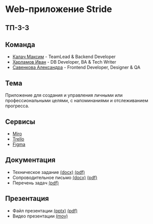 # Web-приложение Stride

## ТП-3-3

## Команда
* [Калач Максим]() - TeamLead & Backend Developer
* [Харламов Иван]() - DB Developer, BA & Tech Writer
* [Савенкова Александра]() - Frontend Developer, Designer & QA

## Тема
Приложение для создания и управления личными или профессиональными целями, с напоминаниями и отслеживанием прогресса.

## Сервисы
* [Miro]()
* [Trello]()
* [Figma]()

## Документация
* Техническое задание [(docx)]() [(pdf)]()
* Сопроводительное письмо [(docx)]() [(pdf)]()
* Перечень задач [(pdf)]()

## Презентация
* Файл презентации [(pptx)]() [(pdf)]()
* Видео презентации [(mov)]()